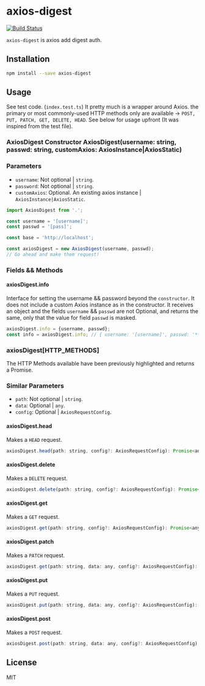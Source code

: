 # axios-digest
[![Build Status](https://travis-ci.com/rearn/axios-digest.svg?branch=master)](https://travis-ci.com/rearn/axios-digest)

`axios-digest` is axios add digest auth.

## Installation

``` sh
npm install --save axios-digest
```

## Usage
See test code. (`index.test.ts`)
It pretty much is a wrapper around Axios. the primary or most commonly-used HTTP methods only are available -> `POST, PUT, PATCH, GET, DELETE, HEAD`. See below for usage upfront (It was inspired from the test file).

### AxiosDigest Constructor AxiosDigest(username: string, passwd: string, customAxios: AxiosInstance|AxiosStatic)

### Parameters

- `username`: Not optional | `string`.
- `password`: Not optional | `string`.
- `customAxios`: Optional. An existing axios instance | `AxiosInstance|AxiosStatic`.

```js
import AxiosDigest from '.';

const username = '[username]';
const passwd = '[pass]';

const base = 'http://localhost';

const axiosDigest = new AxiosDigest(username, passwd);
// Go ahead and make them request!

```

### Fields && Methods

#### axiosDigest.info

Interface for setting the username && password beyond the `constructor`. It does not include a custom Axios instance as in the constructor.
It receives an object and the fields `username` && `passwd` are not Optional, and returns the same, only that the value for field `passwd` is masked.  

```js
axiosDigest.info = {username, passwd};
const info = axiosDigest.info; // { username: '[username]', passwd: '***' }
```

### axiosDigest[HTTP_METHODS]

The HTTP Methods available have been previously highlighted and returns a Promise<any>.

### Similar Parameters

- `path`: Not optional | `string`.
-  `data`: Optional | `any`.
- `config`: Optional | `AxiosRequestConfig`.


#### axiosDigest.head

Makes a `HEAD` request.

```js
axiosDigest.head(path: string, config?: AxiosRequestConfig): Promise<any>;
```
  
#### axiosDigest.delete

Makes a `DELETE` request.

```js
axiosDigest.delete(path: string, config?: AxiosRequestConfig): Promise<any>;
```
  
#### axiosDigest.get

Makes a `GET` request.

```js
axiosDigest.get(path: string, config?: AxiosRequestConfig): Promise<any>;
```
  
#### axiosDigest.patch

Makes a `PATCH` request.

```js
axiosDigest.get(path: string, data: any, config?: AxiosRequestConfig): Promise<any>;
```

#### axiosDigest.put

Makes a `PUT` request.

```js
axiosDigest.put(path: string, data: any, config?: AxiosRequestConfig): Promise<any>;
```
  
#### axiosDigest.post

Makes a `POST` request.

```js
axiosDigest.post(path: string, data: any, config?: AxiosRequestConfig): Promise<any>;
```

## License

MIT
